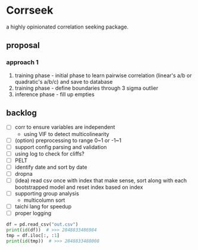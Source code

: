 # Corrseek

a highly opinionated correlation seeking package.

## proposal

### approach 1

1. training phase - initial phase to learn pairwise correlation (linear's a/b or quadratic's a/b/c) and save to database
2. training phase - define boundaries through 3 sigma outlier
3. inference phase - fill up empties

## backlog

- [ ] corr to ensure variables are independent
  - using VIF to detect multicolinearity
- [ ] (option) preprocessing to range 0\~1 or -1\~1
- [ ] support config parsing and validation
- [ ] using log to check for cliffs?
- [ ] PELT
- [ ] identify date and sort by date
- [ ] dropna
- [ ] (idea) read csv once with index that make sense, sort along with each bootstrapped model and reset index based on index
- [ ] supporting group analysis
  - multicolumn sort
- [ ] taichi lang for speedup
- [ ] proper logging

```python
df = pd.read_csv("out.csv")
print(id(df))  # >>> 2848833486984
tmp = df.iloc[:, :1]
print(id(tmp))  # >>> 2848833488008
```